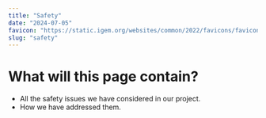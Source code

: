 ```yaml
---
title: "Safety"
date: "2024-07-05"
favicon: "https://static.igem.org/websites/common/2022/favicons/favicon.svg"
slug: "safety"
---
```


# What will this page contain?

- All the safety issues we have considered in our project.
- How we have addressed them.
